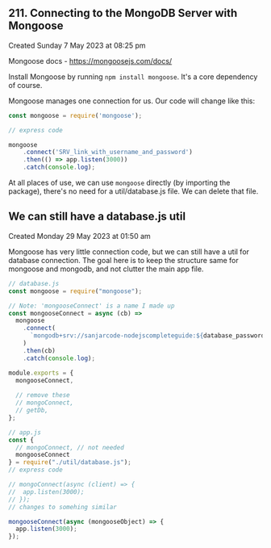 ## 211. Connecting to the MongoDB Server with Mongoose
Created Sunday 7 May 2023 at 08:25 pm

Mongoose docs  - https://mongoosejs.com/docs/

Install Mongoose by running `npm install mongoose`. It's a core dependency of course.

Mongoose manages one connection for us. Our code will change like this:
```js
const mongoose = require('mongoose');

// express code

mongoose
	.connect('SRV_link_with_username_and_password')
	.then(() => app.listen(3000))
	.catch(console.log);
```
At all places of use, we can use `mongoose` directly (by importing the package), there's no need for a util/database.js file. We can delete that file.


## We can still have a database.js util
Created Monday 29 May 2023 at 01:50 am

Mongoose has very little connection code, but we can still have a util for database connection. The goal here is to keep the structure same for mongoose and mongodb, and not clutter the main app file.

```js
// database.js
const mongoose = require("mongoose");

// Note: 'mongooseConnect' is a name I made up
const mongooseConnect = async (cb) =>
  mongoose
    .connect(
      `mongodb+srv://sanjarcode-nodejscompleteguide:${database_password}@cluster-nodejscompleteg.nuohpop.mongodb.net/?retryWrites=true&w=majority`
    )
    .then(cb)
    .catch(console.log);

module.exports = {
  mongooseConnect,
  
  // remove these
  // mongoConnect,
  // getDb,
};
```

```js
// app.js
const {
  // mongoConnect, // not needed
  mongooseConnect
} = require("./util/database.js");
// express code

// mongoConnect(async (client) => {
//  app.listen(3000);
// });
// changes to somehing similar

mongooseConnect(async (mongooseObject) => {
  app.listen(3000);
});
```